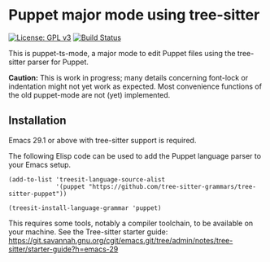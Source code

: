 # Puppet major mode using tree-sitter

[![License: GPL v3](https://img.shields.io/badge/License-GPLv3-blue.svg)](https://www.gnu.org/licenses/gpl-3.0)
[![Build Status](https://github.com/smoeding/puppet-ts-mode/actions/workflows/CI.yaml/badge.svg)](https://github.com/smoeding/puppet-ts-mode/actions/workflows/CI.yaml)

This is puppet-ts-mode, a major mode to edit Puppet files using the tree-sitter parser for Puppet.

**Caution:** This is work in progress; many details concerning font-lock or indentation might not yet work as expected.  Most convenience functions of the old puppet-mode are not (yet) implemented.

## Installation

Emacs 29.1 or above with tree-sitter support is required.

The following Elisp code can be used to add the Puppet language parser to your Emacs setup.

```elisp
(add-to-list 'treesit-language-source-alist
             '(puppet "https://github.com/tree-sitter-grammars/tree-sitter-puppet"))

(treesit-install-language-grammar 'puppet)
```

This requires some tools, notably a compiler toolchain, to be available on your machine. See the Tree-sitter starter guide: https://git.savannah.gnu.org/cgit/emacs.git/tree/admin/notes/tree-sitter/starter-guide?h=emacs-29
